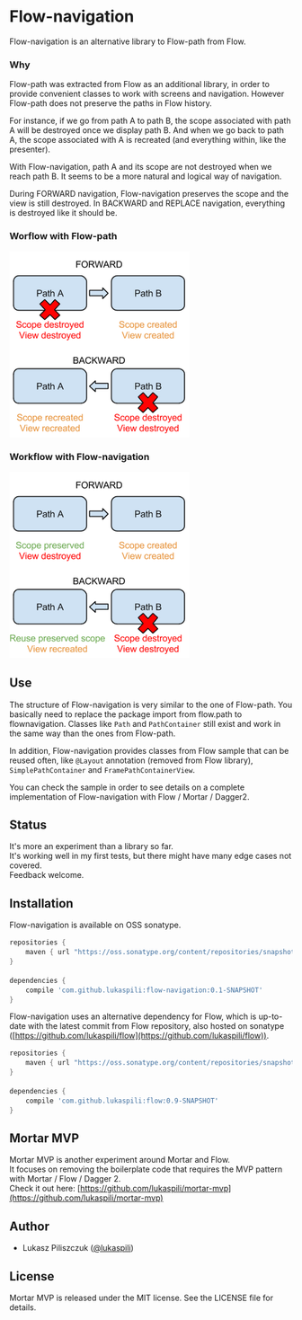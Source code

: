 # Flow-navigation

Flow-navigation is an alternative library to Flow-path from Flow.  


### Why

Flow-path was extracted from Flow as an additional library, in order to provide convenient classes to work with screens and navigation. However Flow-path does not preserve the paths in Flow history.  

For instance, if we go from path A to path B, the scope associated with path A will be destroyed once we display path B. And when we go back to path A, the scope associated with A is recreated (and everything within, like the presenter).

With Flow-navigation, path A and its scope are not destroyed when we reach path B. It seems to be a more natural and logical way of navigation.

During FORWARD navigation, Flow-navigation preserves the scope and the view is still destroyed. In BACKWARD and REPLACE navigation, everything is destroyed like it should be.


### Worflow with Flow-path

![Flow path](./doc/flow_path.png "Flow path")


### Workflow with Flow-navigation

![Flow navigation](./doc/flow_navigation.png "Flow navigation")


## Use

The structure of Flow-navigation is very similar to the one of Flow-path. You basically need to replace the package import from flow.path to flownavigation. Classes like `Path` and `PathContainer` still exist and work in the same way than the ones from Flow-path.

In addition, Flow-navigation provides classes from Flow sample that can be reused often, like `@Layout` annotation (removed from Flow library), `SimplePathContainer` and `FramePathContainerView`.

You can check the sample in order to see details on a complete implementation of Flow-navigation with Flow / Mortar / Dagger2.


## Status

It's more an experiment than a library so far.  
It's working well in my first tests, but there might have many edge cases not covered.  
Feedback welcome.


## Installation

Flow-navigation is available on OSS sonatype.

```groovy
repositories {
	maven { url "https://oss.sonatype.org/content/repositories/snapshots" }
}

dependencies {
    compile 'com.github.lukaspili:flow-navigation:0.1-SNAPSHOT'
}
```

Flow-navigation uses an alternative dependency for Flow, which is up-to-date with the latest commit from Flow repository, also hosted on sonatype ([https://github.com/lukaspili/flow](https://github.com/lukaspili/flow)).

```groovy
repositories {
	maven { url "https://oss.sonatype.org/content/repositories/snapshots" }
}

dependencies {
	compile 'com.github.lukaspili:flow:0.9-SNAPSHOT'
}
```

## Mortar MVP

Mortar MVP is another experiment around Mortar and Flow.  
It focuses on removing the boilerplate code that requires the MVP pattern with Mortar / Flow / Dagger 2.  
Check it out here: [https://github.com/lukaspili/mortar-mvp](https://github.com/lukaspili/mortar-mvp)



## Author

- Lukasz Piliszczuk ([@lukaspili](https://twitter.com/lukaspili))


## License

Mortar MVP is released under the MIT license. See the LICENSE file for details.
